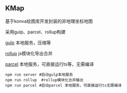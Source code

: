 

##                            KMap

基于konva绘图库开发封装的非地理坐标地图

采用gulp、parcel、rollup构建

[gulp](https://www.gulpjs.com) 本地服务，压缩等

[rollup](https://www.rollupjs.com/) js模块化导出合并

[parcel](https://www.parceljs.cn/) 本地服务，可直接运行ts等，无需编译



```shell
npm run server #启动gulp本地服务 
npm run rollup  #rollup模块化合并输出
npm run parcel #启动parcel 本地服务，可直接运行ts无需编译

```

